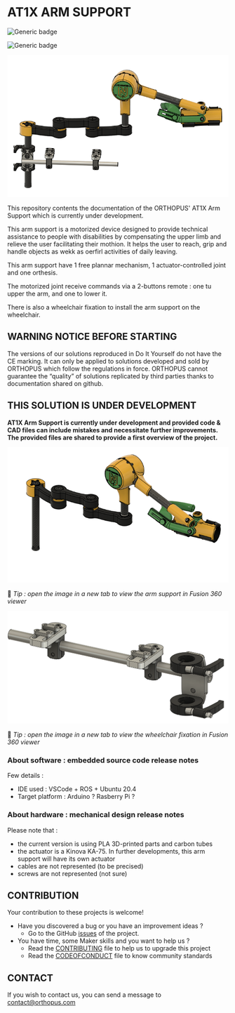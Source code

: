 # AT1X ARM SUPPORT

![Generic badge](https://img.shields.io/badge/CE_Mark-NO-critical.svg)

![Generic badge](https://img.shields.io/badge/release-v1.2-blue)


![AT1X](assets/at1x_fusion1.png) 

This repository contents the documentation of the ORTHOPUS' AT1X Arm Support which is currently under development.

This arm support is a motorized device designed to provide technical assistance to people with disabilities by compensating the upper limb and relieve the user facilitating their mothion. It helps the user to reach, grip and handle objects as wekk as oerfirl activities of daily leaving.  
  
This arm support have 1 free plannar mechanism, 1 actuator-controlled joint and one orthesis.  

The motorized joint receive commands via a 2-buttons remote : one tu upper the arm, and one to lower it.

There is also a wheelchair fixation to install the arm support on the wheelchair.






## WARNING NOTICE BEFORE STARTING

The versions of our solutions reproduced in Do It Yourself do not have the CE marking. It can only be applied to solutions developed and sold by ORTHOPUS which follow the regulations in force.
ORTHOPUS cannot guarantee the “quality” of solutions replicated by third parties thanks to documentation shared on github.


## THIS SOLUTION IS UNDER DEVELOPMENT

**AT1X Arm Support is currently under development and provided code & CAD files can include mistakes and necessitate further improvements. The provided files are shared to provide a first overview of the project.**

[<img src="assets/at1x_fusion2.png" alt="at1x_fusion"/>](https://a360.co/3jbt1Yi)

🧐 *Tip : open the image in a new tab to view the arm support in Fusion 360 viewer*

[<img src="assets/wheelchair_fixation_fusion.png" alt="wheelchair_fixation_fusion"/>](https://a360.co/3A6q8P4)

🧐 *Tip : open the image in a new tab to view the wheelchair fixation in Fusion 360 viewer*


### About software : embedded source code release notes

Few details :
- IDE used : VSCode + ROS + Ubuntu 20.4
- Target platform : Arduino ? Rasberry Pi ? 


### About hardware : mechanical design release notes

Please note that :
- the current version is using PLA 3D-printed parts and carbon tubes
- the actuator is a Kinova KA-75. In further developments, this arm support will have its own actuator 
- cables are not represented (to be precised) 
- screws are not represented (not sure)
  


## CONTRIBUTION

Your contribution to these projects is welcome!

* Have you discovered a bug or you have an improvement ideas ?
  * Go to the GitHub [issues](https://github.com/Nicolas-Orthopus/test_github/issues) of the project.
* You have time, some Maker skills and you want to help us ?
  * Read the [CONTRIBUTING](CONTRIBUTING.md) file to help us to upgrade this project
  * Read the [CODEOFCONDUCT](CODEOFCONDUCT.md) file to know community standards


## CONTACT

If you wish to contact us, you can send a message to contact@orthopus.com
